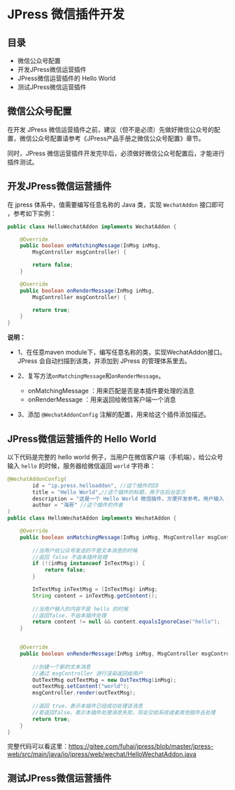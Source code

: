 # JPress 微信插件开发

## 目录

- 微信公众号配置
- 开发JPress微信运营插件
- JPress微信运营插件的 Hello World
- 测试JPress微信运营插件

## 微信公众号配置

在开发 JPress 微信运营插件之前，建议（但不是必须）先做好微信公众号的配置，微信公众号配置请参考《JPress产品手册之微信公众号配置》章节。

同时，JPress 微信运营插件开发完毕后，必须做好微信公众号配置后，才能进行插件测试。

## 开发JPress微信运营插件

在 jpress 体系中，值需要编写任意名称的 Java 类，实现 `WechatAddon` 接口即可 ，参考如下实例：

```java
public class HelloWechatAddon implements WechatAddon {

    @Override
    public boolean onMatchingMessage(InMsg inMsg, 
        MsgController msgController) {

        return false;
    }

    @Override
    public boolean onRenderMessage(InMsg inMsg, 
        MsgController msgController) {

        return true;
    }
}
```
**说明：**

* 1、在任意maven module下，编写任意名称的类，实现WechatAddon接口。JPress 会自动扫描到该类，并添加到 JPress 的管理体系里去。
* 2、复写方法`onMatchingMessage`和`onRenderMessage`。
    * onMatchingMessage ：用来匹配是否是本插件要处理的消息
    * onRenderMessage ：用来返回给微信客户端一个消息

* 3、添加 `@WechatAddonConfig` 注解的配置，用来给这个插件添加描述。


## JPress微信运营插件的 Hello World
以下代码是完整的 hello world 例子，当用户在微信客户端（手机端），给公众号输入 `hello` 的时候，服务器给微信返回 `world` 字符串：

```java
@WechatAddonConfig(
        id = "ip.press.helloaddon", //这个插件的ID
        title = "Hello World",//这个插件的标题，用于在后台显示
        description = "这是一个 Hello World 微信插件，方便开发参考。用户输入 hello，返回 world", //这个插件的描述
        author = "海哥" //这个插件的作者
)
public class HelloWechatAddon implements WechatAddon {

    @Override
    public boolean onMatchingMessage(InMsg inMsg, MsgController msgController) {
        
        //当用户给公众号发送的不是文本消息的时候
        //返回 false 不由本插件处理
        if (!(inMsg instanceof InTextMsg)) {
            return false;
        }

        InTextMsg inTextMsg = (InTextMsg) inMsg;
        String content = inTextMsg.getContent();
        
        //当用户输入的内容不是 hello 的时候
        //返回false，不由本插件处理
        return content != null && content.equalsIgnoreCase("hello");
    }


    @Override
    public boolean onRenderMessage(InMsg inMsg, MsgController msgController) {
    
        //创建一个新的文本消息
        //通过 msgController 进行渲染返回给用户
        OutTextMsg outTextMsg = new OutTextMsg(inMsg);
        outTextMsg.setContent("world");
        msgController.render(outTextMsg);
        
        //返回 true，表示本插件已经成功处理该消息
        //若返回false，表示本插件处理消息失败，将会交给系统或者其他插件去处理
        return true;
    }
}
```
完整代码可以看这里：https://gitee.com/fuhai/jpress/blob/master/jpress-web/src/main/java/io/jpress/web/wechat/HelloWechatAddon.java

## 测试JPress微信运营插件